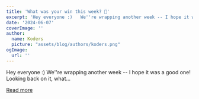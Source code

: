 ```yaml
---
title: 'What was your win this week? 🙌'
excerpt: 'Hey everyone :)   We''re wrapping another week -- I hope it was a good one!  Looking back on it, what...'
date: '2024-06-07'
coverImage: ''
author:
  name: Koders
  picture: "assets/blog/authors/koders.png"
ogImage:
  url: ''
---
```


Hey everyone :)   We''re wrapping another week -- I hope it was a good one!  Looking back on it, what...

[Read more](https://dev.to/devteam/what-was-your-win-this-week-5ep8)
